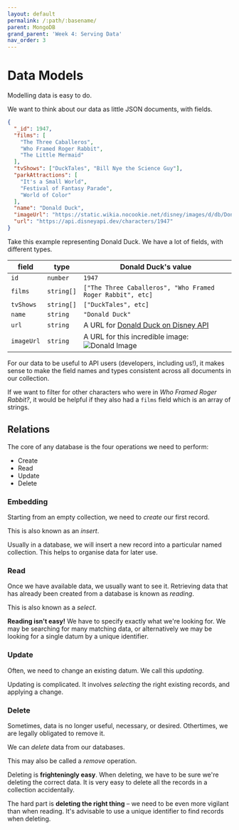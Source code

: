 ```yaml
---
layout: default
permalink: /:path/:basename/
parent: MongoDB
grand_parent: 'Week 4: Serving Data'
nav_order: 3
---
```


# Data Models

Modelling data is easy to do.

We want to think about our data as little JSON documents, with fields.

```json
{
  "_id": 1947,
  "films": [
    "The Three Caballeros",
    "Who Framed Roger Rabbit",
    "The Little Mermaid"
  ],
  "tvShows": ["DuckTales", "Bill Nye the Science Guy"],
  "parkAttractions": [
    "It's a Small World",
    "Festival of Fantasy Parade",
    "World of Color"
  ],
  "name": "Donald Duck",
  "imageUrl": "https://static.wikia.nocookie.net/disney/images/d/db/Donald_Duck_Iconic.png",
  "url": "https://api.disneyapi.dev/characters/1947"
}
```

Take this example representing Donald Duck.
We have a lot of fields, with different types.

| field      | type       | Donald Duck's value                                          |
| ---------- | ---------- | ------------------------------------------------------------ |
| `id`       | `number`   | `1947`                                                       |
| `films`    | `string[]` | `["The Three Caballeros", "Who Framed Roger Rabbit", etc]`   |
| `tvShows`  | `string[]` | `["DuckTales", etc]`                                         |
| `name`     | `string`   | `"Donald Duck"`                                              |
| `url`      | `string`   | A URL for [Donald Duck on Disney API][donald]                |
| `imageUrl` | `string`   | A URL for this incredible image: ![Donald Image][donald img] |

For our data to be useful to API users (developers, including us!),
it makes sense to make the field names and types consistent across all documents in our collection.

If we want to filter for other characters who were in _Who Framed Roger Rabbit?_, it would be helpful if they also had a `films` field which is an array of strings.

## Relations

The core of any database is the four operations we need to perform:

- Create
- Read
- Update
- Delete

### Embedding

Starting from an empty collection, we need to _create_ our first record.

This is also known as an _insert_.

Usually in a database, we will insert a new record into a particular named collection.
This helps to organise data for later use.

### Read

Once we have available data, we usually want to see it.
Retrieving data that has already been created from a database is known as _reading_.

This is also known as a _select_.

**Reading isn't easy!**
We have to specify exactly what we're looking for.
We may be searching for many matching data,
or alternatively we may be looking for a single datum by a unique identifier.

### Update

Often, we need to change an existing datum.
We call this _updating_.

Updating is complicated.
It involves _selecting_ the right existing records,
and applying a change.

### Delete

Sometimes, data is no longer useful, necessary, or desired.
Othertimes, we are legally obligated to remove it.

We can _delete_ data from our databases.

This may also be called a _remove_ operation.

Deleting is **frighteningly easy**.
When deleting, we have to be sure we're deleting the correct data.
It is very easy to delete all the records in a collection accidentally.

The hard part is **deleting the right thing** – we need to be even more vigilant than when reading.
It's advisable to use a unique identifier to find records when deleting.

[donald img]: https://static.wikia.nocookie.net/disney/images/d/db/Donald_Duck_Iconic.png
[donald]: https://api.disneyapi.dev/characters/1947
